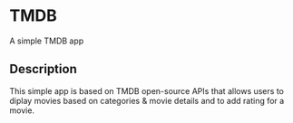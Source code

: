 # TMDB

A simple TMDB app

## Description

This simple app is based on TMDB open-source APIs that allows users to diplay movies based on categories & movie details and to add rating for a movie.
